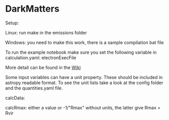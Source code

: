 # DarkMatters
Setup:

Linux: run make in the emissions folder

Windows: you need to make this work, there is a sample compilation bat file

To run the example notebook make sure you set the following variable in calculation.yaml: electronExecFile

More detail can be found in the [Wiki](https://github.com/Hyperthetical/DarkMatters/wiki)

Some input variables can have a unit property. These should be included in astropy readable format. To see the unit lists take a look at the config folder and the quantities.yaml file. 

calcData:

calcRmax: either a value or -1/"Rmax" without units, the latter give Rmax = Rvir